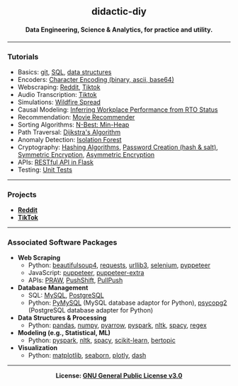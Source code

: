 <h2 align='center'>didactic-diy</h2>
<h4 align='center'>Data Engineering, Science & Analytics, for practice and utility.</h4>

---
### Tutorials
- Basics: [git](https://github.com/kariemoorman/didactic-diy/tree/main/tutorials/git), [SQL](https://github.com/kariemoorman/didactic-diy/tree/main/tutorials/sql), [data structures](https://github.com/kariemoorman/didactic-diy/tree/main/tutorials/data_structures)
- Encoders: [Character Encoding (binary, ascii, base64)](https://github.com/kariemoorman/didactic-diy/blob/main/tutorials/encoding_and_encryption/character_encoder.py)
- Webscraping: [Reddit](https://github.com/kariemoorman/didactic-diy/tree/main/reddit/__scripts/reddit_scraper), [Tiktok](https://github.com/kariemoorman/didactic-diy/tree/main/tiktok)
- Audio Transcription: [Tiktok](https://github.com/kariemoorman/didactic-diy/blob/main/tiktok/__scripts/tiktok_video_to_text.py)
- Simulations: [Wildfire Spread](https://github.com/kariemoorman/didactic-diy/tree/main/tutorials/simulations)
- Causal Modeling: [Inferring Workplace Performance from RTO Status](https://github.com/kariemoorman/didactic-diy/blob/main/tutorials/causal_modeling/causal_inference_modeling.ipynb)
- Recommendation: [Movie Recommender](https://github.com/kariemoorman/didactic-diy/blob/main/tutorials/recommendation/movie_recommendation.ipynb)
- Sorting Algorithms: [N-Best: Min-Heap](https://github.com/kariemoorman/didactic-diy/blob/main/tutorials/algorithms/sorting_algorithms/n_best.ipynb)
- Path Traversal: [Dijkstra's Algorithm](https://github.com/kariemoorman/didactic-diy/blob/main/tutorials/algorithms/dijkstras_algorithm_shortest_path.ipynb)
- Anomaly Detection: [Isolation Forest](https://github.com/kariemoorman/didactic-diy/blob/main/tutorials/anomaly_detection/unsupervised_anomaly_detection.ipynb)
- Cryptography: [Hashing Algorithms](https://github.com/kariemoorman/didactic-diy/blob/main/tutorials/encoding_and_encryption/hash_functions.py), [Password Creation (hash & salt)](https://github.com/kariemoorman/didactic-diy/blob/main/tutorials/encoding_and_encryption/password_creation.py), [Symmetric Encryption](https://github.com/kariemoorman/didactic-diy/blob/main/tutorials/encoding_and_encryption/symmetric_encryption.py), [Asymmetric Encryption](https://github.com/kariemoorman/didactic-diy/blob/main/tutorials/encoding_and_encryption/asymmetric_encryption.py)
- APIs: [RESTful API in Flask](https://github.com/kariemoorman/didactic-diy/tree/main/tutorials/apis/restful_api/flask)
- Testing: [Unit Tests](https://github.com/kariemoorman/didactic-diy/tree/main/tutorials/tests)
    
--- 
### Projects

- <b>[Reddit](https://github.com/kariemoorman/didactic-diy/tree/main/reddit)</b>
- <b>[TikTok](https://github.com/kariemoorman/didactic-diy/tree/main/tiktok)</b>

---

### Associated Software Packages
- <b>Web Scraping</b>
  - Python: [beautifulsoup4](https://pypi.org/project/beautifulsoup4/), [requests](https://pypi.org/project/requests/), [urllib3](https://pypi.org/project/urllib3/), [selenium](https://www.selenium.dev/), [pyppeteer](https://pypi.org/project/pyppeteer/)
  - JavaScript: [puppeteer](https://www.npmjs.com/package/puppeteer), [puppeteer-extra](https://github.com/berstend/puppeteer-extra/tree/master/packages/puppeteer-extra-plugin-stealth)
  - APIs: [PRAW](https://praw.readthedocs.io/en/stable/package_info/references.html), [PushShift](https://github.com/pushshift/api), [PullPush](https://pullpush.io/)
- <b>Database Management</b>
  - SQL: [MySQL](https://dev.mysql.com/doc/mysql-getting-started/en/), [PostgreSQL](https://www.postgresql.org/)
  - Python: [PyMySQL](https://pypi.org/project/pymysql/) (MySQL database adaptor for Python), [psycopg2](https://pypi.org/project/psycopg2/) (PostgreSQL database adapter for Python)
- <b>Data Structures & Processing</b>
  - Python: [pandas](https://pypi.org/project/pandas/), [numpy](https://pypi.org/project/numpy/), [pyarrow](https://pypi.org/project/pyarrow/), [pyspark](https://pypi.org/project/pyspark/), [nltk](https://pypi.org/project/nltk/), [spacy](https://pypi.org/project/spacy/), [regex](https://pypi.org/project/regex/)
- <b>Modeling (e.g., Statistical, ML)</b>
  - Python: [pyspark](https://pypi.org/project/pyspark/), [nltk](https://pypi.org/project/nltk/), [spacy](https://pypi.org/project/spacy/), [scikit-learn](https://pypi.org/project/scikit-learn/), [bertopic](https://pypi.org/project/bertopic/)
- <b>Visualization</b>
  - Python: [matplotlib](https://pypi.org/project/matplotlib/), [seaborn](https://pypi.org/project/seaborn/), [plotly](https://pypi.org/project/plotly/), [dash](https://pypi.org/project/dash/)

---
<p align='center'><b>License: <a href='https://choosealicense.com/licenses/gpl-3.0/'>GNU General Public License v3.0</a></b></p>


